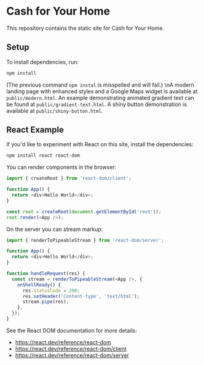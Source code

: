 # Cash for Your Home

This repository contains the static site for Cash for Your Home.

## Setup

To install dependencies, run:

```bash
npm install
```

(The previous command `npm instal` is misspelled and will fail.)
\nA modern landing page with enhanced styles and a Google Maps widget is available at `public/modern.html`.
An example demonstrating animated gradient text can be found at `public/gradient-text.html`.
A shiny button demonstration is available at `public/shiny-button.html`.

## React Example

If you'd like to experiment with React on this site, install the dependencies:

```bash
npm install react react-dom
```

You can render components in the browser:

```javascript
import { createRoot } from 'react-dom/client';

function App() {
  return <div>Hello World</div>;
}

const root = createRoot(document.getElementById('root'));
root.render(<App />);
```

On the server you can stream markup:

```javascript
import { renderToPipeableStream } from 'react-dom/server';

function App() {
  return <div>Hello World</div>;
}

function handleRequest(res) {
  const stream = renderToPipeableStream(<App />, {
    onShellReady() {
      res.statusCode = 200;
      res.setHeader('Content-type', 'text/html');
      stream.pipe(res);
    },
  });
}
```

See the React DOM documentation for more details:
- <https://react.dev/reference/react-dom>
- <https://react.dev/reference/react-dom/client>
- <https://react.dev/reference/react-dom/server>
